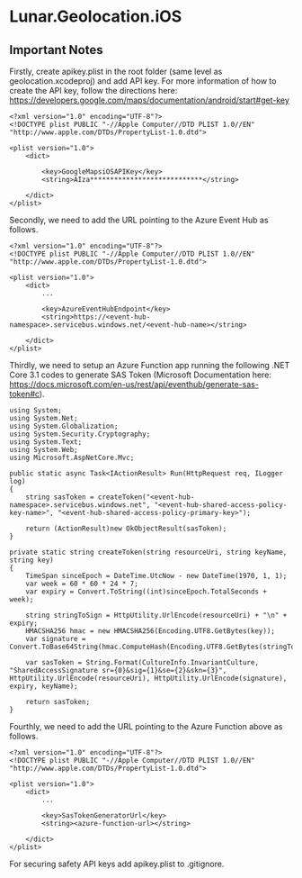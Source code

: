 # Lunar.Geolocation.iOS

## Important Notes
Firstly, create apikey.plist in the root folder (same level as geolocation.xcodeproj) and add API key. For more information of how to create the API key, follow the directions here: https://developers.google.com/maps/documentation/android/start#get-key

```
<?xml version="1.0" encoding="UTF-8"?>
<!DOCTYPE plist PUBLIC "-//Apple Computer//DTD PLIST 1.0//EN" "http://www.apple.com/DTDs/PropertyList-1.0.dtd">

<plist version="1.0">
    <dict>
    
        <key>GoogleMapsiOSAPIKey</key>
        <string>AIza****************************</string>
        
    </dict>
</plist>

```

Secondly, we need to add the URL pointing to the Azure Event Hub as follows.

```
<?xml version="1.0" encoding="UTF-8"?>
<!DOCTYPE plist PUBLIC "-//Apple Computer//DTD PLIST 1.0//EN" "http://www.apple.com/DTDs/PropertyList-1.0.dtd">

<plist version="1.0">
    <dict>
        ...
        
        <key>AzureEventHubEndpoint</key>
        <string>https://<event-hub-namespace>.servicebus.windows.net/<event-hub-name></string>
        
    </dict>
</plist>

```

Thirdly, we need to setup an Azure Function app running the following .NET Core 3.1 codes to generate SAS Token (Microsoft Documentation here: https://docs.microsoft.com/en-us/rest/api/eventhub/generate-sas-token#c).
```
using System;
using System.Net;
using System.Globalization;
using System.Security.Cryptography;
using System.Text;
using System.Web;
using Microsoft.AspNetCore.Mvc;

public static async Task<IActionResult> Run(HttpRequest req, ILogger log)
{
    string sasToken = createToken("<event-hub-namespace>.servicebus.windows.net", "<event-hub-shared-access-policy-key-name>", "<event-hub-shared-access-policy-primary-key>");

    return (ActionResult)new OkObjectResult(sasToken);
}

private static string createToken(string resourceUri, string keyName, string key)
{
    TimeSpan sinceEpoch = DateTime.UtcNow - new DateTime(1970, 1, 1);
    var week = 60 * 60 * 24 * 7;
    var expiry = Convert.ToString((int)sinceEpoch.TotalSeconds + week);
    
    string stringToSign = HttpUtility.UrlEncode(resourceUri) + "\n" + expiry;
    HMACSHA256 hmac = new HMACSHA256(Encoding.UTF8.GetBytes(key));
    var signature = Convert.ToBase64String(hmac.ComputeHash(Encoding.UTF8.GetBytes(stringToSign)));

    var sasToken = String.Format(CultureInfo.InvariantCulture, "SharedAccessSignature sr={0}&sig={1}&se={2}&skn={3}", HttpUtility.UrlEncode(resourceUri), HttpUtility.UrlEncode(signature), expiry, keyName);
    
    return sasToken;
}
```

Fourthly, we need to add the URL pointing to the Azure Function above as follows.

```
<?xml version="1.0" encoding="UTF-8"?>
<!DOCTYPE plist PUBLIC "-//Apple Computer//DTD PLIST 1.0//EN" "http://www.apple.com/DTDs/PropertyList-1.0.dtd">

<plist version="1.0">
    <dict>
        ...
        
        <key>SasTokenGeneratorUrl</key>
        <string><azure-function-url></string>
        
    </dict>
</plist>

```

For securing safety API keys add apikey.plist to .gitignore.
